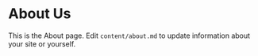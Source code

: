 # About Us

This is the About page. Edit `content/about.md` to update information about your site or yourself. 